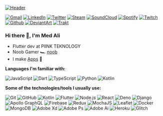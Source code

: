 [![Header](https://cdn.discordapp.com/attachments/370657644148424706/743825330544050286/med-ali-g.gif)](https://www.youtube.com/watch?v=g3BXL3QvQD8)

[![Gmail](https://img.shields.io/badge/-GMAIL-D14836?style=for-the-badge&logo=gmail&logoColor=white)](mailto:soloduocontact@gmail.com)
[![LinkedIn](https://img.shields.io/badge/-LinkedIn-0070ac?style=for-the-badge&logo=linkedin&logoColor=white)](https://www.linkedin.com/in/guerouchi-med-ali/)
[![Twitter](https://img.shields.io/badge/-Twitter-1da1f2?style=for-the-badge&logo=twitter&logoColor=white)](https://twitter.com/Medali84996350)
[![Steam](https://img.shields.io/badge/-Steam-000000?style=for-the-badge&logo=steam&logoColor=white)](https://steamcommunity.com/id/gongsta/)
[![SoundCloud](https://img.shields.io/badge/-SoundCloud-FF3300?style=for-the-badge&logo=soundcloud&logoColor=white)]()
[![Spotify](https://img.shields.io/badge/-Spotify-1db954?style=for-the-badge&logo=spotify&logoColor=white)]()
[![Twitch](https://img.shields.io/badge/-Twitch-9147ff?style=for-the-badge&logo=twitch&logoColor=white)]()
[![Github](https://img.shields.io/badge/-Github-000000?style=for-the-badge&logo=github&logoColor=white)](https://github.com/MedAliG)
[![DeviantArt](https://img.shields.io/badge/-DeviantArt-0fcc47?style=for-the-badge&logo=deviantart&logoColor=white)]()
[![Trakt](https://img.shields.io/badge/-Trakt-ed1c24?style=for-the-badge&logo=trakt&logoColor=white)]()
<img src="https://soloduo-invisible-counter.fly.dev/transp.png?id=MedAliG" alt="" style="display: none"/>

### Hi there 👋, I'm Med Ali

- Flutter dev at PIINK TEKNOLOGY
- Noob Gamer 🏎️ [noob]()
- I make [Apps](https://play.google.com/store/apps/dev?id=5722813978071911216)  📱

**Languages I'm familiar with:**

![JavaScript](https://img.shields.io/badge/-JavaScript-000000?style=flat&logo=javascript)
![Dart](https://img.shields.io/badge/-Dart-000000?style=flat&logo=Dart&logoColor=0175C2)
![TypeScript](https://img.shields.io/badge/-TypeScript-000000?style=flat&logo=typescript&logoColor=007ACC)
![Python](https://img.shields.io/badge/-Python-000000?style=flat&logo=python)
![Kotlin](https://img.shields.io/badge/-Kotlin-000000?style=flat&logo=kotlin)

**Some of the technologies/tools I usually use:**

![Git](https://img.shields.io/badge/-Git-000000?style=flat&logo=git&logoColor=F05032)
![GitHub](https://img.shields.io/badge/-GitHub-000000?style=flat&logo=github&logoColor=FFFFFF)
![Kotlin](https://img.shields.io/badge/-Kotlin-000000?style=flat&logo=kotlin)
![Flutter](https://img.shields.io/badge/-Flutter-000000?style=flat&logo=Flutter&logoColor=45d1fd)
![Node.js](https://img.shields.io/badge/-Node.js-000000?style=flat&logo=node.js&logoColor=339933)
![React](https://img.shields.io/badge/-React-000000?style=flat&logo=React&logoColor=61DAFB)
![Deno](https://img.shields.io/badge/-Deno-000000?style=flat&logo=deno&logoColor=FFFFFF)
![Django](https://img.shields.io/badge/-Django-000000?style=flat&logo=django&logoColor=2ba977)
![Apollo GraphQL](https://img.shields.io/badge/-Apollo%20GraphQL-000000?style=flat&logo=apollo-graphql&logoColor=white)
![Firebase](https://img.shields.io/badge/-Firebase-000000?style=flat&logo=firebase&logoColor=f8c601)
![Redux](https://img.shields.io/badge/-Redux-000000?style=flat&logo=redux&logoColor=593d88)
![MochaJS](https://img.shields.io/badge/-MochaJS-000000?style=flat&logo=mocha&logoColor=8d6748)
![Leaflet](https://img.shields.io/badge/-Leaflet-000000?style=flat&logo=leaflet&logoColor=84c142)
![Docker](https://img.shields.io/badge/-Docker-000000?style=flat&logo=docker&logoColor=2496ed)
![MongoDB](https://img.shields.io/badge/-MongoDB-000000?style=flat&logo=mongodb&logoColor=10aa50)
![Adobe Xd](https://img.shields.io/badge/-Adobe%20Xd-000000?style=flat&logo=adobe-xd&logoColor=e535ab)
![Adobe Ps](https://img.shields.io/badge/-Adobe%20Ps-000000?style=flat&logo=adobe-photoshop&logoColor=30a3f8)
![Adobe Ai](https://img.shields.io/badge/-Adobe%20Ai-000000?style=flat&logo=adobe-illustrator&logoColor=fe7903)
![Heroku](https://img.shields.io/badge/-Heroku-000000?style=flat&logo=heroku&logoColor=6762a6)
![Glitch](https://img.shields.io/badge/-Glitch-000000?style=flat&logo=glitch&logoColor=e27653)
